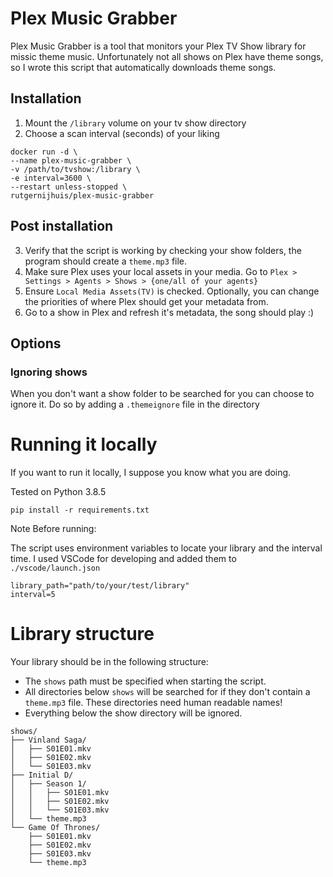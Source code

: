 # Plex Music Grabber
Plex Music Grabber is a tool that monitors your Plex TV Show library for missic theme music. Unfortunately not all shows on Plex have theme songs, so I wrote this script that automatically downloads theme songs.


## Installation

1. Mount the `/library` volume on your tv show directory
2. Choose a scan interval (seconds) of your liking

```
docker run -d \
--name plex-music-grabber \
-v /path/to/tvshow:/library \
-e interval=3600 \
--restart unless-stopped \
rutgernijhuis/plex-music-grabber
```

## Post installation 
3. Verify that the script is working by checking your show folders, the program should create a `theme.mp3` file.
4. Make sure Plex uses your local assets in your media. Go to `Plex > Settings > Agents > Shows > {one/all of your agents}`
5. Ensure `Local Media Assets(TV)` is checked. Optionally, you can change the priorities of where Plex should get your metadata from.
6. Go to a show in Plex and refresh it's metadata, the song should play :)

## Options
### Ignoring shows
When you don't want a show folder to be searched for you can choose to ignore it.
Do so by adding a `.themeignore` file in the directory


# Running it locally
If you want to run it locally, I suppose you know what you are doing.

Tested on Python 3.8.5

`pip install -r requirements.txt`

Note Before running:

The script uses environment variables to locate your library and the interval time.
I used VSCode for developing and added them to `./vscode/launch.json`

```
library_path="path/to/your/test/library"
interval=5
```

# Library structure

Your library should be in the following structure:
- The `shows` path must be specified when starting the script.
- All directories below `shows` will be searched for if they don't contain a `theme.mp3` file. These directories need human readable names!
- Everything below the show directory will be ignored.

```
shows/
├── Vinland Saga/
│   ├── S01E01.mkv
│   ├── S01E02.mkv
│   └── S01E03.mkv
├── Initial D/
│   ├── Season 1/
│   │   ├── S01E01.mkv
│   │   ├── S01E02.mkv
│   │   └── S01E03.mkv
│   └── theme.mp3
└── Game Of Thrones/
    ├── S01E01.mkv
    ├── S01E02.mkv
    ├── S01E03.mkv
    └── theme.mp3
```